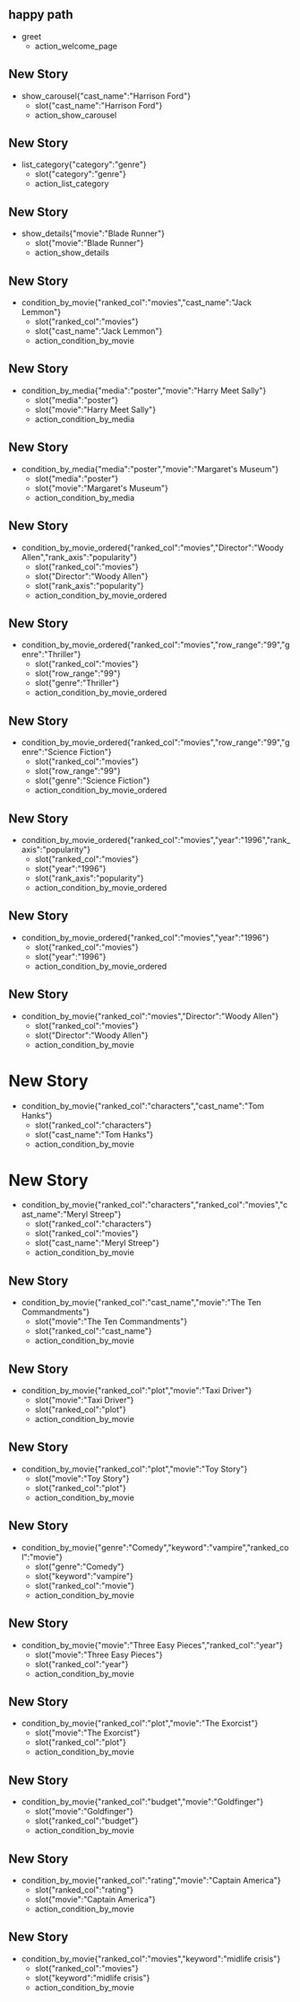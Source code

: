 ## happy path
* greet
  - action_welcome_page

## New Story
* show_carousel{"cast_name":"Harrison Ford"}
	- slot{"cast_name":"Harrison Ford"}
	- action_show_carousel


## New Story
* list_category{"category":"genre"}
    - slot{"category":"genre"}
    - action_list_category

## New Story
* show_details{"movie":"Blade Runner"}
	- slot{"movie":"Blade Runner"}
	- action_show_details

## New Story
* condition_by_movie{"ranked_col":"movies","cast_name":"Jack Lemmon"}
    - slot{"ranked_col":"movies"}
    - slot{"cast_name":"Jack Lemmon"}
    - action_condition_by_movie


## New Story
* condition_by_media{"media":"poster","movie":"Harry Meet Sally"}
    - slot{"media":"poster"}
    - slot{"movie":"Harry Meet Sally"}
    - action_condition_by_media

## New Story
* condition_by_media{"media":"poster","movie":"Margaret's Museum"}
    - slot{"media":"poster"}
    - slot{"movie":"Margaret's Museum"}
    - action_condition_by_media



## New Story
* condition_by_movie_ordered{"ranked_col":"movies","Director":"Woody Allen","rank_axis":"popularity"}
    - slot{"ranked_col":"movies"}
    - slot{"Director":"Woody Allen"}
	- slot{"rank_axis":"popularity"}
    - action_condition_by_movie_ordered

## New Story
* condition_by_movie_ordered{"ranked_col":"movies","row_range":"99","genre":"Thriller"}
    - slot{"ranked_col":"movies"}
    - slot{"row_range":"99"}
	- slot{"genre":"Thriller"}
    - action_condition_by_movie_ordered

## New Story
* condition_by_movie_ordered{"ranked_col":"movies","row_range":"99","genre":"Science Fiction"}
    - slot{"ranked_col":"movies"}
    - slot{"row_range":"99"}
	- slot{"genre":"Science Fiction"}
    - action_condition_by_movie_ordered

## New Story
* condition_by_movie_ordered{"ranked_col":"movies","year":"1996","rank_axis":"popularity"}
    - slot{"ranked_col":"movies"}
    - slot{"year":"1996"}
	- slot{"rank_axis":"popularity"}
    - action_condition_by_movie_ordered

## New Story
* condition_by_movie_ordered{"ranked_col":"movies","year":"1996"}
    - slot{"ranked_col":"movies"}
    - slot{"year":"1996"}
    - action_condition_by_movie_ordered
	



## New Story
* condition_by_movie{"ranked_col":"movies","Director":"Woody Allen"}
    - slot{"ranked_col":"movies"}
    - slot{"Director":"Woody Allen"}
    - action_condition_by_movie

# New Story
* condition_by_movie{"ranked_col":"characters","cast_name":"Tom Hanks"}
    - slot{"ranked_col":"characters"}
    - slot{"cast_name":"Tom Hanks"}
    - action_condition_by_movie

# New Story
* condition_by_movie{"ranked_col":"characters","ranked_col":"movies","cast_name":"Meryl Streep"}
    - slot{"ranked_col":"characters"}
	- slot{"ranked_col":"movies"}
    - slot{"cast_name":"Meryl Streep"}
    - action_condition_by_movie

## New Story
* condition_by_movie{"ranked_col":"cast_name","movie":"The Ten Commandments"}
    - slot{"movie":"The Ten Commandments"}
    - slot{"ranked_col":"cast_name"}
    - action_condition_by_movie
	
## New Story
* condition_by_movie{"ranked_col":"plot","movie":"Taxi Driver"}
    - slot{"movie":"Taxi Driver"}
    - slot{"ranked_col":"plot"}
    - action_condition_by_movie

## New Story
* condition_by_movie{"ranked_col":"plot","movie":"Toy Story"}
    - slot{"movie":"Toy Story"}
    - slot{"ranked_col":"plot"}
    - action_condition_by_movie

## New Story
* condition_by_movie{"genre":"Comedy","keyword":"vampire","ranked_col":"movie"}
    - slot{"genre":"Comedy"}
    - slot{"keyword":"vampire"}
	- slot{"ranked_col":"movie"}
    - action_condition_by_movie

## New Story
* condition_by_movie{"movie":"Three Easy Pieces","ranked_col":"year"}
    - slot{"movie":"Three Easy Pieces"}
    - slot{"ranked_col":"year"}
    - action_condition_by_movie

## New Story
* condition_by_movie{"ranked_col":"plot","movie":"The Exorcist"}
    - slot{"movie":"The Exorcist"}
    - slot{"ranked_col":"plot"}
    - action_condition_by_movie
	
## New Story
* condition_by_movie{"ranked_col":"budget","movie":"Goldfinger"}
    - slot{"movie":"Goldfinger"}
    - slot{"ranked_col":"budget"}
    - action_condition_by_movie

## New Story
* condition_by_movie{"ranked_col":"rating","movie":"Captain America"}
    - slot{"ranked_col":"rating"}
    - slot{"movie":"Captain America"}
    - action_condition_by_movie	

## New Story
* condition_by_movie{"ranked_col":"movies","keyword":"midlife crisis"}
    - slot{"ranked_col":"movies"}
    - slot{"keyword":"midlife crisis"}
    - action_condition_by_movie
	
	

